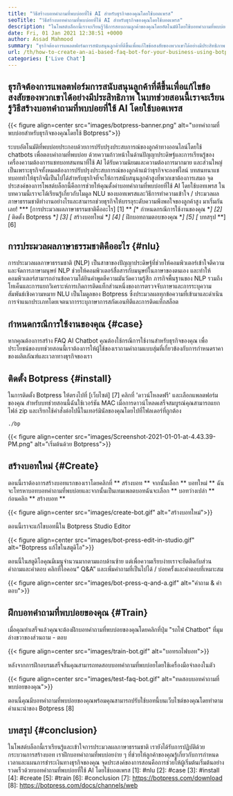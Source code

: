 ```yaml
---
title: "วิธีสร้างบอทคำถามที่พบบ่อยที่ใช้ AI สำหรับธุรกิจของคุณโดยใช้บอตเพรส" 
seoTitle: "วิธีสร้างบอทคำถามที่พบบ่อยที่ใช้ AI สำหรับธุรกิจของคุณโดยใช้บอตเพรส" 
description: "ในโพสต์บล็อกนี้เราจะเรียนรู้วิธีการสอบถามลูกค้าของคุณโดยอัตโนมัติโดยใช้บอทคำถามที่พบบ่อยที่ใช้ AI โดยใช้บอตเพรสบนเว็บไซต์ของคุณ" 
date: Fri, 01 Jan 2021 12:38:51 +0000
author: Assad Mahmood
summary: "ธุรกิจต้องการแพลตฟอร์มการสนับสนุนลูกค้าที่ดีขึ้นเพื่อแก้ไขข้อสงสัยของพวกเขาได้อย่างมีประสิทธิภาพ ในบทช่วยสอนนี้เราจะได้เรียนรู้วิธีสร้างบอทคำถามที่พบบ่อยที่ใช้ AI โดยใช้บอทเพรส" 
url: /th/how-to-create-an-ai-based-faq-bot-for-your-business-using-botpress/
categories: ['Live Chat']
---
```


## ธุรกิจต้องการแพลตฟอร์มการสนับสนุนลูกค้าที่ดีขึ้นเพื่อแก้ไขข้อสงสัยของพวกเขาได้อย่างมีประสิทธิภาพ ในบทช่วยสอนนี้เราจะเรียนรู้วิธีสร้างบอทคำถามที่พบบ่อยที่ใช้ AI โดยใช้บอตเพรส

{{< figure align=center src="images/botpress-banner.png" alt="บอทคำถามที่พบบ่อยสำหรับธุรกิจของคุณโดยใช้ Botpress">}}

ระบบอัตโนมัติที่พบบ่อยประกอบด้วยการปรับปรุงประสบการณ์ของลูกค้าทางออนไลน์โดยใช้ chatbots เพื่อตอบคำถามที่พบบ่อย ด้วยความก้าวหน้าในด้านปัญญาประดิษฐ์และการเรียนรู้ของเครื่องความต้องการแชทบอทสนทนาที่ใช้ AI ได้รับความนิยมและความต้องการมากมาย และส่วนใหญ่เป็นเพราะธุรกิจทั้งหมดต้องการปรับปรุงประสบการณ์ของลูกค้าแม้ว่าธุรกิจจะออฟไลน์ บทสนทนาแชทบอททำให้ธุรกิจนี้เป็นไปได้สำหรับธุรกิจที่จะให้การสนับสนุนลูกค้าสูงที่พวกเขาต้องการเสมอ จุดประสงค์ของการโพสต์บล็อกนี้คือการช่วยให้คุณตั้งค่าบอทคำถามที่พบบ่อยที่ใช้ AI โดยใช้บอทเพรส
ในบทความนี้เราจะได้เรียนรู้เกี่ยวกับโมดูล NLU ของบอทเพรสและวิธีการทำความเข้าใจ / ประมวลผลภาษาธรรมชาติทำงานอย่างไรและสามารถช่วยธุรกิจให้บรรลุระดับความพึงพอใจของลูกค้าสูง มาเริ่มกันเลย!
  *** [การประมวลผลภาษาธรรมชาติคืออะไร] [1] **
  *[** กำหนดกรณีการใช้งานของคุณ **] [2]
  *[** ติดตั้ง Botpress **] [3]
  *[** สร้างบอทใหม่ **] [4]
  *[** ฝึกบอทถามตอบของคุณ **] [5]
  *[** บทสรุป **] [6]

## การประมวลผลภาษาธรรมชาติคืออะไร {#nlu}
การประมวลผลภาษาธรรมชาติ (NLP) เป็นสาขาของปัญญาประดิษฐ์ที่ช่วยให้คอมพิวเตอร์เข้าใจตีความและจัดการภาษามนุษย์ NLP ช่วยให้คอมพิวเตอร์สื่อสารกับมนุษย์ในภาษาของตนเอง และทำให้คอมพิวเตอร์สามารถอ่านข้อความได้ยินคำพูดตีความมันวัดความรู้สึก
ภารกิจพื้นฐานของ NLP รวมถึงโทเค็นและการแยกวิเคราะห์การเกิดการติดแท็กส่วนหนึ่งของการตรวจจับภาษาและการระบุความสัมพันธ์เชิงความหมาย
NLU เป็นโมดูลของ Botpress ซึ่งประมวลผลทุกข้อความที่เข้ามาและดำเนินการจำแนกประเภทโดยเจตนาการระบุภาษาการสกัดเอนทิตีและการติดแท็กสล็อต

## กำหนดกรณีการใช้งานของคุณ {#case}
หากคุณต้องการสร้าง FAQ AI Chatbot คุณต้องใช้กรณีการใช้งานสำหรับธุรกิจของคุณ เพื่อประโยชน์ของบทช่วยสอนนี้เราต้องการให้ผู้ใช้ของเราถามคำถามแบบสุ่มที่เกี่ยวข้องกับการกำหนดราคาของผลิตภัณฑ์และเวลาทางธุรกิจของเรา

## ติดตั้ง Botpress {#install}
ในการติดตั้ง Botpress ให้ตรงไปที่ [เว็บไซต์] [7] คลิกที่ 'ดาวน์โหลดฟรี' และเลือกแพลตฟอร์มของคุณ สำหรับบทช่วยสอนนี้ฉันใช้เวอร์ชัน MAC เมื่อการดาวน์โหลดเสร็จสมบูรณ์คุณสามารถแยกไฟล์ zip และเรียกใช้คำสั่งต่อไปนี้ในเทอร์มินัลของคุณโดยไปที่โฟลเดอร์ที่ถูกต้อง
```
./bp
```

{{< figure align=center src="images/Screenshot-2021-01-01-at-4.43.39-PM.png" alt="เริ่มต้นด้วย Botpress">}}


## สร้างบอทใหม่ {#Create}
ตอนนี้เราต้องการสร้างบอทแรกของเราโดยคลิกที่ ** สร้างบอท ** จากนั้นเลือก ** บอทใหม่ ** ฉันจะโทรหาบอทบอทคำถามที่พบบ่อยและจากนั้นเป็นเทมเพลตบอทฉันจะเลือก ** บอทว่างเปล่า ** ก่อนคลิก ** สร้างบอท **

{{< figure align=center src="images/create-bot.gif" alt="สร้างบอทใหม่">}}

ตอนนี้เราจะแก้ไขบอทนี้ใน Botpress Studio Editor

{{< figure align=center src="images/bot-press-edit-in-studio.gif" alt="Botpress แก้ไขในสตูดิโอ">}}

ตอนนี้ในสตูดิโอคุณมีเมนูจำนวนมากตามแถบด้านซ้าย แต่เพื่อความเรียบง่ายเราจะยึดติดกับส่วนคำถามและคำตอบ
คลิกที่ไอคอน“ Q&A” และเพิ่มคำถามที่เป็นไปได้ / บ่อยครั้งและคำตอบที่เหมาะสม

{{< figure align=center src="images/bot-press-q-and-a.gif" alt="คำถาม & คำตอบ">}}


## ฝึกบอทคำถามที่พบบ่อยของคุณ {#Train}
เมื่อคุณทำเสร็จแล้วคุณจะต้องฝึกบอทคำถามที่พบบ่อยของคุณโดยคลิกที่ปุ่ม "รถไฟ Chatbot" ที่มุมล่างขวาของส่วนถาม - ตอบ

{{< figure align=center src="images/train-bot.gif" alt="บอทรถไฟบอท">}}

หลังจากการฝึกอบรมเสร็จสิ้นคุณสามารถทดสอบบอทคำถามที่พบบ่อยโดยใช้เครื่องมือจำลองในตัว

{{< figure align=center src="images/test-faq-bot.gif" alt="ทดสอบบอทคำถามที่พบบ่อยของคุณ">}}

ตอนนี้คุณมีบอทคำถามที่พบบ่อยของคุณพร้อมคุณสามารถปรับใช้บอทนี้บนเว็บไซต์ของคุณโดยทำตามคำแนะนำของ Botpress [8]

## บทสรุป {#conclusion}
ในโพสต์บล็อกนี้เราเรียนรู้และเข้าใจการประมวลผลภาษาธรรมชาติ เรายังได้รับการปฏิบัติด้วยกระบวนการสร้างบอท เราฝึกบอทคำถามที่พบบ่อยง่าย ๆ ที่ช่วยให้ลูกค้าของคุณรู้เกี่ยวกับการกำหนดเวลาและแผนการชำระเงินทางธุรกิจของคุณ จุดประสงค์ของการสอนคือการช่วยให้ผู้เริ่มต้นเริ่มต้นอย่างรวดเร็วด้วยบอทคำถามที่พบบ่อยที่ใช้ AI โดยใช้บอตเพรส
[1]: #nlu
[2]: #case
[3]: #install
[4]: #create
[5]: #train
[6]: #conclusion
[7]: https://botpress.com/download
[8]: https://botpress.com/docs/channels/web
